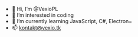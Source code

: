 - 👋 Hi, I’m @VexioPL
- 👀 I’m interested in coding
- 🌱 I’m currently learning JavaScript, C#, Electron=
- 📫 kontakt@vexio.tk

<!---
VexioPL/VexioPL is a ✨ special ✨ repository because its `README.md` (this file) appears on your GitHub profile.
You can click the Preview link to take a look at your changes.
--->
